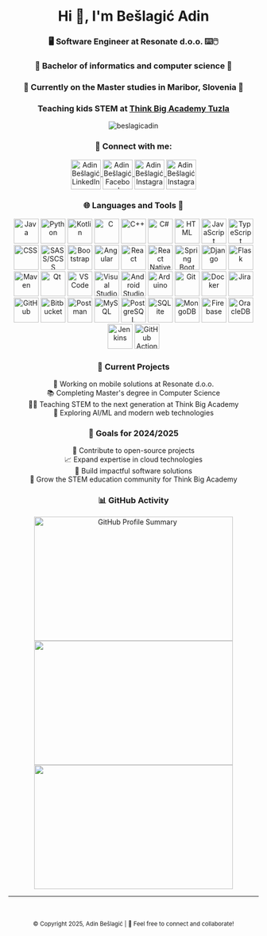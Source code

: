 <link rel="stylesheet" href="https://cdn.jsdelivr.net/gh/devicons/devicon@latest/devicon.min.css">
<h1 align="center">Hi 👋, I'm Bešlagić Adin</h1>
<h3 align="center"> 🖥️ Software Engineer at Resonate d.o.o. ⌨️🖱️</h3>
<h3 align="center"> 📖 Bachelor of informatics and computer science 📖 </h3>
<h3 align="center"> 📖 Currently on the Master studies in Maribor, Slovenia 📖 </h3>

<h3 align="center">Teaching kids STEM at <a href="https://www.thinkbigacademy.net" target="blank">Think Big Academy
Tuzla</a></h3>

<p align="center">
    <img alt="beslagicadin"
         src="https://komarev.com/ghpvc/?username=beslagicadin&label=Profile%20views&color=0e75b6&style=flat"/>
</p>

<h3 align="center">🔗 Connect with me:</h3>
<p align="center">
    <a href="https://www.linkedin.com/in/beslagicadin/" target="blank">
    <img align="center"
        alt="Adin Bešlagić LinkedIn"
        height="60"
        src="https://raw.githubusercontent.com/gilbarbara/logos/cf1dcda31feaae79d0b0efa5218aa0baa11b2f94/logos/linkedin-icon.svg"
        width="60"/>
    </a>
    <a href="https://www.facebook.com/beslagicadin/" target="blank">
    <img align="center"
         alt="Adin Bešlagić Facebook"
         height="60"
         src="https://raw.githubusercontent.com/gilbarbara/logos/cf1dcda31feaae79d0b0efa5218aa0baa11b2f94/logos/facebook.svg"
         width="60"/>
    </a>
    <a href="https://www.instagram.com/beslagicadin/" target="blank">
    <img align="center"
      alt="Adin Bešlagić Instagram"
      height="60"
      src="https://raw.githubusercontent.com/rahuldkjain/github-profile-readme-generator/master/src/images/icons/Social/instagram.svg"
      width="60"/>
    </a>
    <a href="mailto:beslagicadin@gmail.com" target="blank">
    <img align="center"
        alt="Adin Bešlagić Instagram"
        height="60"
        src="https://raw.githubusercontent.com/gilbarbara/logos/cf1dcda31feaae79d0b0efa5218aa0baa11b2f94/logos/google-gmail.svg"
        width="60"/>
    </a>
</p>

<h3 align="center">🌐 Languages and Tools 🔧</h3>
<p align="center">
  <!-- Languages -->
  <img src="https://cdn.jsdelivr.net/gh/devicons/devicon/icons/java/java-original.svg" alt="Java" height="50"/>
  <img src="https://cdn.jsdelivr.net/gh/devicons/devicon/icons/python/python-original.svg" alt="Python" height="50"/>
  <img src="https://cdn.jsdelivr.net/gh/devicons/devicon/icons/kotlin/kotlin-original.svg" alt="Kotlin" height="50"/>
  <img src="https://cdn.jsdelivr.net/gh/devicons/devicon/icons/c/c-original.svg" alt="C" height="50"/>
  <img src="https://cdn.jsdelivr.net/gh/devicons/devicon/icons/cplusplus/cplusplus-original.svg" alt="C++" height="50"/>
  <img src="https://cdn.jsdelivr.net/gh/devicons/devicon/icons/csharp/csharp-original.svg" alt="C#" height="50"/>
  <img src="https://cdn.jsdelivr.net/gh/devicons/devicon/icons/html5/html5-original.svg" alt="HTML" height="50"/>
  <img src="https://cdn.jsdelivr.net/gh/devicons/devicon/icons/javascript/javascript-original.svg" alt="JavaScript" height="50"/>
  <img src="https://cdn.jsdelivr.net/gh/devicons/devicon/icons/typescript/typescript-original.svg" alt="TypeScript" height="50"/>
  <img src="https://cdn.jsdelivr.net/gh/devicons/devicon/icons/css3/css3-original.svg" alt="CSS" height="50"/>
  <img src="https://cdn.jsdelivr.net/gh/devicons/devicon/icons/sass/sass-original.svg" alt="SASS/SCSS" height="50"/>
  
  <!-- Frameworks & Libraries -->
  <img src="https://cdn.jsdelivr.net/gh/devicons/devicon/icons/bootstrap/bootstrap-original.svg" alt="Bootstrap" height="50"/>
  <img src="https://cdn.jsdelivr.net/gh/devicons/devicon/icons/angularjs/angularjs-original.svg" alt="Angular" height="50"/>
  <img src="https://cdn.jsdelivr.net/gh/devicons/devicon/icons/react/react-original.svg" alt="React" height="50"/>
  <img src="https://cdn.jsdelivr.net/gh/devicons/devicon/icons/react/react-original.svg" alt="React Native" height="50"/>
  <img src="https://cdn.jsdelivr.net/gh/devicons/devicon/icons/spring/spring-original.svg" alt="Spring Boot" height="50"/>
  <img src="https://cdn.jsdelivr.net/gh/devicons/devicon/icons/django/django-plain.svg" alt="Django" height="50"/>
  <img src="https://cdn.jsdelivr.net/gh/devicons/devicon/icons/flask/flask-original.svg" alt="Flask" height="50"/>
  <img src="https://cdn.jsdelivr.net/gh/devicons/devicon/icons/maven/maven-original.svg" alt="Maven" height="50"/>
  <img src="https://cdn.jsdelivr.net/gh/devicons/devicon/icons/qt/qt-original.svg" alt="Qt" height="50"/>
  
  <!-- IDEs & Tools -->
  <img src="https://cdn.jsdelivr.net/gh/devicons/devicon/icons/vscode/vscode-original.svg" alt="VS Code" height="50"/>
  <img src="https://cdn.jsdelivr.net/gh/devicons/devicon/icons/visualstudio/visualstudio-plain.svg" alt="Visual Studio" height="50"/>
  <img src="https://cdn.jsdelivr.net/gh/devicons/devicon/icons/androidstudio/androidstudio-original.svg" alt="Android Studio" height="50"/>
  <img src="https://cdn.jsdelivr.net/gh/devicons/devicon/icons/arduino/arduino-original.svg" alt="Arduino" height="50"/>
  <img src="https://cdn.jsdelivr.net/gh/devicons/devicon/icons/git/git-original.svg" alt="Git" height="50"/>
  <img src="https://cdn.jsdelivr.net/gh/devicons/devicon/icons/docker/docker-original.svg" alt="Docker" height="50"/>
  <img src="https://cdn.jsdelivr.net/gh/devicons/devicon/icons/jira/jira-original.svg" alt="Jira" height="50"/>
  <img src="https://cdn.jsdelivr.net/gh/devicons/devicon/icons/github/github-original.svg" alt="GitHub" height="50"/>
  <img src="https://cdn.jsdelivr.net/gh/devicons/devicon/icons/bitbucket/bitbucket-original.svg" alt="Bitbucket" height="50"/>
  <img src="https://cdn.jsdelivr.net/gh/devicons/devicon/icons/postman/postman-original.svg" alt="Postman" height="50"/>

  <!-- Databases -->
  <img src="https://cdn.jsdelivr.net/gh/devicons/devicon/icons/mysql/mysql-original.svg" alt="MySQL" height="50"/>
  <img src="https://cdn.jsdelivr.net/gh/devicons/devicon/icons/postgresql/postgresql-original.svg" alt="PostgreSQL" height="50"/>
  <img src="https://cdn.jsdelivr.net/gh/devicons/devicon/icons/sqlite/sqlite-original.svg" alt="SQLite" height="50"/>
  <img src="https://cdn.jsdelivr.net/gh/devicons/devicon/icons/mongodb/mongodb-original.svg" alt="MongoDB" height="50"/>
  <img src="https://cdn.jsdelivr.net/gh/devicons/devicon/icons/firebase/firebase-plain.svg" alt="Firebase" height="50"/>
  <img src="https://cdn.jsdelivr.net/gh/devicons/devicon/icons/oracle/oracle-original.svg" alt="OracleDB" height="50"/>

  <!-- DevOps / CI -->
  <img src="https://cdn.jsdelivr.net/gh/devicons/devicon/icons/jenkins/jenkins-original.svg" alt="Jenkins" height="50"/>
  <img src="https://cdn.jsdelivr.net/gh/devicons/devicon/icons/github/github-original.svg" alt="GitHub Actions" height="50"/>
</p>


<h3 align="center">🚀 Current Projects</h3>
<p align="center">
    💼 Working on mobile solutions at Resonate d.o.o.<br>
    📚 Completing Master's degree in Computer Science<br>
    👨‍🏫 Teaching STEM to the next generation at Think Big Academy<br>
    🔬 Exploring AI/ML and modern web technologies
</p>

<h3 align="center">🎯 Goals for 2024/2025</h3>
<p align="center">
    🚀 Contribute to open-source projects<br>
    📈 Expand expertise in cloud technologies<br>
    🌟 Build impactful software solutions<br>
    👥 Grow the STEM education community for Think Big Academy
</p>

<h3 align="center">📊 GitHub Activity</h3>
<p align="center">
    <picture align="center">
        <source alt="GitHub Profile Summary"
                media="(prefers-color-scheme: dark)"
                srcset="https://github-readme-stats.vercel.app/api?username=beslagicadin&show_icons=true&bg_color=00000000"/>
        <source media="(prefers-color-scheme: light), (prefers-color-scheme: no-preference)"
                srcset="https://github-readme-stats.vercel.app/api?username=beslagicadin&show_icons=true"/>
        <img alt="GitHub Profile Summary"
             src="https://github-readme-stats.vercel.app/api?username=beslagicadin&show_icons=true&bg_color=00000000"
             style="height: 250px; width: 400px;"/>
    </picture>
    <br>
    <picture align="center">
        <source media="(prefers-color-scheme: dark)"
                srcset="https://github-readme-stats.vercel.app/api/top-langs/?username=beslagicadin&layout=compact&bg_color=00000000"/>
        <source media="(prefers-color-scheme: light), (prefers-color-scheme: no-preference)"
                srcset="https://github-readme-stats.vercel.app/api/top-langs?username=beslagicadin&show_icons=true"/>
        <img src="https://github-readme-stats.vercel.app/api/top-langs/?username=beslagicadin&layout=compact&bg_color=00000000"
             style="height: 250px; width: 400px;"/>
    </picture>
    <br>
    <picture align="center">
        <source media="(prefers-color-scheme: dark)"
                srcset="https://camo.githubusercontent.com/b721e3ed9bed9b7132e954f398ad0838a0e91600e73dbee15baf5fef58afc26c/68747470733a2f2f6769746875622d70726f66696c652d74726f7068792e76657263656c2e6170702f3f757365726e616d653d6265736c616769636164696e267468656d653d6461726b68756226636f6c756d6e3d37"/>
        <source media="(prefers-color-scheme: light), (prefers-color-scheme: no-preference)"
                srcset="https://github-readme-stats.vercel.app/api/top-langs?username=beslagicadin&show_icons=true"/>
        <img src="https://camo.githubusercontent.com/b721e3ed9bed9b7132e954f398ad0838a0e91600e73dbee15baf5fef58afc26c/68747470733a2f2f6769746875622d70726f66696c652d74726f7068792e76657263656c2e6170702f3f757365726e616d653d6265736c616769636164696e267468656d653d6461726b68756226636f6c756d6e3d37"
             style="height: 250px; width: 400px;"/>
    </picture>
<hr>
<br><br>
<footer align="center">
    <small>&copy; Copyright 2025, Adin Bešlagić | 🌟 Feel free to connect and collaborate!</small>
</footer>
